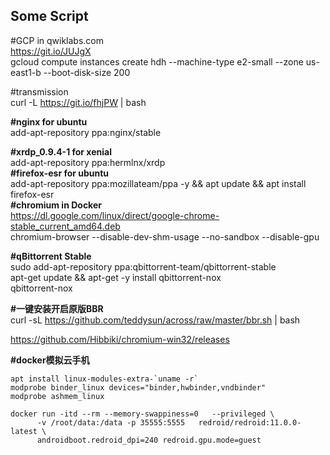 ## Some Script

#GCP in qwiklabs.com  
https://git.io/JUJgX  
gcloud compute instances create hdh --machine-type e2-small --zone us-east1-b --boot-disk-size 200  

#transmission  
curl -L https://git.io/fhjPW | bash

__#nginx for ubuntu__  
add-apt-repository ppa:nginx/stable  

__#xrdp_0.9.4-1 for xenial__  
add-apt-repository ppa:hermlnx/xrdp  
__#firefox-esr for ubuntu__  
add-apt-repository ppa:mozillateam/ppa -y && apt update && apt install firefox-esr  
__#chromium in Docker__  
https://dl.google.com/linux/direct/google-chrome-stable_current_amd64.deb  
chromium-browser --disable-dev-shm-usage --no-sandbox --disable-gpu

__#qBittorrent Stable__  
sudo add-apt-repository ppa:qbittorrent-team/qbittorrent-stable  
apt-get update && apt-get -y install qbittorrent-nox  
qbittorrent-nox

__#一键安装开启原版BBR__  
curl -sL https://github.com/teddysun/across/raw/master/bbr.sh | bash

https://github.com/Hibbiki/chromium-win32/releases

__#docker模拟云手机__  
```
apt install linux-modules-extra-`uname -r`
modprobe binder_linux devices="binder,hwbinder,vndbinder"
modprobe ashmem_linux
```
```
docker run -itd --rm --memory-swappiness=0   --privileged \
      -v /root/data:/data -p 35555:5555   redroid/redroid:11.0.0-latest \
      androidboot.redroid_dpi=240 redroid.gpu.mode=guest
```
